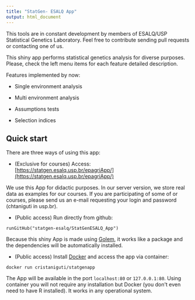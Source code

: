 ```yaml
---
title: "StatGen- ESALQ App"
output: html_document
---
```


This tools are in constant development by members of ESALQ/USP Statistical Genetics Laboratory. Feel free to contribute sending pull requests or contacting one of us.

This shiny app performs statistical genetics analysis for diverse purposes. Please, check the left menu items for each feature detailed description.

Features implemented by now:

* Single environment analysis

* Multi environment analysis

* Assumptions tests

* Selection indices

## Quick start

There are three ways of using this app:

* (Exclusive for courses) Access: [https://statgen.esalq.usp.br/epagriApp/](https://statgen.esalq.usp.br/epagriApp/)

We use this App for didactic purposes. In our server version, we store real data as examples for our courses. If you are participating of some of or courses, please send us an e-mail requesting your login and password (chtaniguti in usp.br).

* (Public access) Run directly from github:

```{r, eval=FALSE}
runGitHub("statgen-esalq/StatGenESALQ_App")
```

Because this shiny App is made using [Golem](https://golemverse.org/), it works like a package and the dependencies will be automatically installed. 

* (Public access) Install [Docker](https://www.docker.com/get-started) and access the app via container:

```{bash, eval=FALSE}
docker run cristaniguti/statgenapp
```

The App will be available in the port `localhost:80` or `127.0.0.1:80`. Using container you will not require any installation but Docker (you don't even need to have R installed). It works in any operational system.

